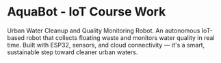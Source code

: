 # AquaBot - IoT Course Work
Urban Water Cleanup and Quality Monitoring Robot. 
An autonomous IoT-based robot that collects floating waste and monitors water quality in real time. Built with ESP32, sensors, and cloud connectivity — it's a smart, sustainable step toward cleaner urban waters.
